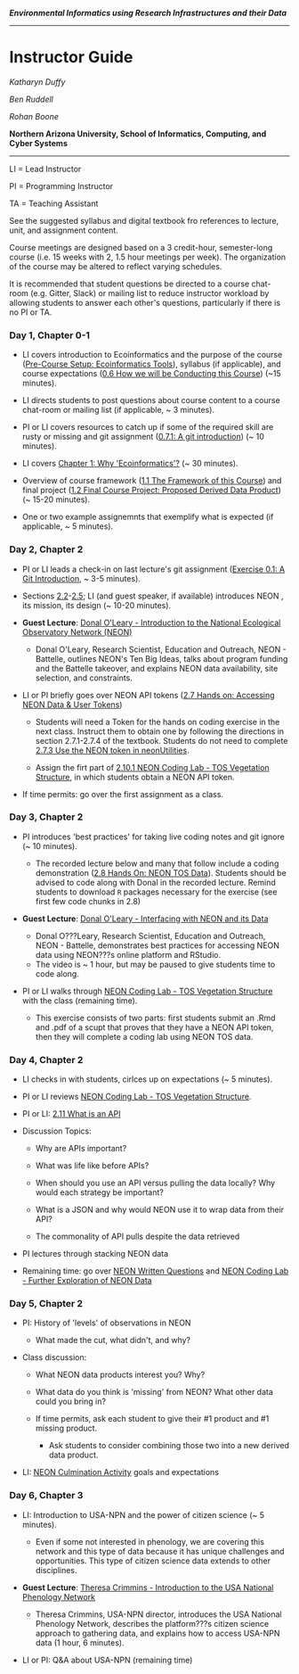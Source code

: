***Environmental Informatics using Research Infrastructures and their Data***

------------------------------------------------------------------------

# Instructor Guide

*Katharyn Duffy*

*Ben Ruddell*

*Rohan Boone*

**Northern Arizona University, School of Informatics, Computing, and Cyber Systems**

------------------------------------------------------------------------

LI = Lead Instructor

PI = Programming Instructor

TA = Teaching Assistant

See the suggested syllabus and digital textbook fro references to lecture, unit, and assignment content.

Course meetings are designed based on a 3 credit-hour, semester-long course (i.e. 15 weeks with 2, 1.5 hour meetings per week). The organization of the course may be altered to reflect varying schedules.

It is recommended that student questions be directed to a course chat-room (e.g. Gitter, Slack) or mailing list to reduce instructor workload by allowing students to answer each other's questions, particularly if there is no PI or TA.

### Day 1, Chapter 0-1

-   LI covers introduction to Ecoinformatics and the purpose of the course ([Pre-Course Setup: Ecoinformatics Tools](https://nau-ecoinfo.github.io/INF550-textbook/pre-course-setup-ecoinformatics-tools.html#pre-course-skills-setup)), syllabus (if applicable), and course expectations ([0.6 How we will be Conducting this Course](https://nau-ecoinfo.github.io/INF550-textbook/pre-course-setup-ecoinformatics-tools.html#how-we-will-be-conducting-this-course)) (\~15 minutes).

-   LI directs students to post questions about course content to a course chat-room or mailing list (if applicable, \~ 3 minutes).

-   PI or LI covers resources to catch up if some of the required skill are rusty or missing and git assignment ([0.7.1: A git introduction](https://nau-ecoinfo.github.io/INF550-textbook/pre-course-setup-ecoinformatics-tools.html#exercises)) (\~ 10 minutes).

-   LI covers [Chapter 1: Why 'Ecoinformatics'?](https://nau-ecoinfo.github.io/INF550-textbook/why-ecoinformatics.html) (\~ 30 minutes).

-   Overview of course framework ([1.1 The Framework of this Course](https://nau-ecoinfo.github.io/INF550-textbook/why-ecoinformatics.html#the-framework-of-this-course)) and final project ([1.2 Final Course Project: Proposed Derived Data Product](https://nau-ecoinfo.github.io/INF550-textbook/why-ecoinformatics.html#final-course-project-proposed-derived-data-product)) (\~ 15-20 minutes).

-   One or two example assignemnts that exemplify what is expected (if applicable, \~ 5 minutes).

### Day 2, Chapter 2

-   PI or LI leads a check-in on last lecture's git assignment ([Exercise 0.1: A Git Introduction](https://nau-ecoinfo.github.io/INF550-textbook/pre-course-setup-ecoinformatics-tools.html#exercises), \~ 3-5 minutes).

-   Sections [2.2](https://nau-ecoinfo.github.io/INF550-textbook/introduction-to-neon-its-data.html#the-neon-project-mission-design)-[2.5](https://nau-ecoinfo.github.io/INF550-textbook/introduction-to-neon-its-data.html#how-neon-collects-data); LI (and guest speaker, if available) introduces NEON , its mission, its design (\~ 10-20 minutes).

-   **Guest Lecture**: [Donal O'Leary - Introduction to the National Ecological Observatory Network (NEON)](https://nau-ecoinfo.github.io/INF550-textbook/introduction-to-neon-its-data.html#introduction-to-the-national-ecological-observatory-netowrk-neon)

    -   Donal O'Leary, Research Scientist, Education and Outreach, NEON - Battelle, outlines NEON's Ten Big Ideas, talks about program funding and the Battelle takeover, and explains NEON data availability, site selection, and constraints.

-   LI or PI briefly goes over NEON API tokens ([2.7 Hands on: Accessing NEON Data & User Tokens](https://nau-ecoinfo.github.io/INF550-textbook/introduction-to-neon-its-data.html#hands-on-accessing-neon-data-user-tokens))

    -   Students will need a Token for the hands on coding exercise in the next class. Instruct them to obtain one by following the directions in section 2.7.1-2.7.4 of the textbook. Students do not need to complete [2.7.3 Use the NEON token in neonUtilities](https://nau-ecoinfo.github.io/INF550-textbook/introduction-to-neon-its-data.html#things-youll-need-to-complete-this-tutorial).

    -   Assign the firt part of [2.10.1 NEON Coding Lab - TOS Vegetation Structure](https://nau-ecoinfo.github.io/INF550-textbook/introduction-to-neon-its-data.html#exercise-2.1-neon-coding-lab---tos-vegetation-structure), in which students obtain a NEON API token.

-   If time permits: go over the first assignment as a class.

### Day 3, Chapter 2

- PI introduces 'best practices' for taking live coding notes and git ignore (\~ 10 minutes).
  - The recorded lecture below and many that follow include a coding demonstration ([2.8 Hands On: NEON TOS Data](https://nau-ecoinfo.github.io/INF550-textbook/introduction-to-neon-its-data.html#hands-on-neon-tos-data)).
  Students should be advised to code along with Donal in the recorded lecture. Remind students to download `R` packages necessary for the exercise (see first few code chunks in 2.8)
  
- **Guest Lecture**: [Donal O'Leary - Interfacing with NEON and its Data](https://nau-ecoinfo.github.io/INF550-textbook/introduction-to-neon-its-data.html#interfacing-with-neon-and-its-data)
  - Donal O???Leary, Research Scientist, Education and Outreach, NEON - Battelle, demonstrates best practices for accessing NEON data using NEON???s online platform and RStudio.
  - The video is \~ 1 hour, but may be paused to give students time to code along.

- PI or LI walks through [NEON Coding Lab - TOS Vegetation Structure](https://nau-ecoinfo.github.io/INF550-textbook/introduction-to-neon-its-data.html#neon-coding-lab---tos-vegetation-structure) with the class (remaining time).
  - This exercise consists of two parts: first students submit an .Rmd and .pdf of a scupt that proves that they have a NEON API token, then they will complete a coding lab using NEON TOS data.
  
### Day 4, Chapter 2

- LI checks in with students, cirlces up on expectations (\~ 5 minutes).

- PI or LI reviews [NEON Coding Lab - TOS Vegetation Structure](https://nau-ecoinfo.github.io/INF550-textbook/introduction-to-neon-its-data.html#neon-coding-lab---tos-vegetation-structure).

- PI or LI: [2.11 What is an API](https://nau-ecoinfo.github.io/INF550-textbook/introduction-to-neon-its-data.html#what-is-an-api)

- Discussion Topics:

  - Why are APIs important?
  
  - What was life like before APIs?
  
  - When should you use an API versus pulling the data locally? Why would each strategy be important?
  
  - What is a JSON and why would NEON use it to wrap data from their API?
  
  - The commonality of API pulls despite the data retrieved
  
- PI lectures through stacking NEON data

- Remaining time: go over [NEON Written Questions](https://nau-ecoinfo.github.io/INF550-textbook/introduction-to-neon-its-data.html#neon-written-questions) and [NEON Coding Lab - Further Exploration of NEON Data](https://nau-ecoinfo.github.io/INF550-textbook/introduction-to-neon-its-data.html#neon-coding-lab---further-exploration-of-neon-data)

### Day 5, Chapter 2

- PI: History of 'levels' of observations in NEON 

  - What made the cut, what didn't, and why?
  
- Class discussion:

  - What NEON data products interest you? Why?
  
  - What data do you think is 'missing' from NEON? What other data could you bring in?
  
  - If time permits, ask each student to give their #1 product and #1 missing product. 
    
    - Ask students to consider combining those two into a new derived data product.
  
- LI: [NEON Culmination Activity](https://nau-ecoinfo.github.io/INF550-textbook/introduction-to-neon-its-data.html#intro-to-neon-culmination-activity) goals and expectations

### Day 6, Chapter 3

- LI: Introduction to USA-NPN and the power of citizen science (\~ 5 minutes).

  - Even if some not interested in phenology, we are covering this network and this type of data because it has unique challenges and opportunities. This type of citizen science data extends to other disciplines.
  
- **Guest Lecture**: [Theresa Crimmins - Introduction to the USA National Phenology Network](https://nau-ecoinfo.github.io/INF550-textbook/introduction-to-usa-npn-its-data.html#introduction-to-the-usa-national-phenology-network)

  - Theresa Crimmins, USA-NPN director, introduces the USA National Phenology Network, describes the platform???s citizen science approach to gathering data, and explains how to access USA-NPN data (1 hour, 6 minutes).
  
- LI or PI: Q&A about USA-NPN (remaining time)


